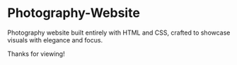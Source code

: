 # Photography-Website
Photography website built entirely with HTML and CSS, crafted to showcase visuals with elegance and focus. 

Thanks for viewing!
